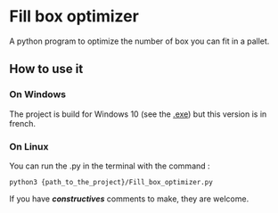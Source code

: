 # Fill box optimizer

A python program to optimize the number of box you can fit in a pallet.

## How to use it

### On Windows

The project is build for Windows 10 (see the [.exe](Fill_box_optimizer_v1.4.exe)) but this version is in french.

### On Linux

You can run the .py in the terminal with the command :

``` python3 {path_to_the_project}/Fill_box_optimizer.py ```

If you have ***constructives*** comments to make, they are welcome.
